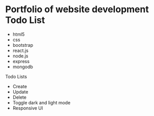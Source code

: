 # Portfolio of website development Todo List
- html5
- css
- bootstrap
- react.js
- node.js
- express
- mongodb

Todo Lists
- Create
- Update
- Delete
- Toggle dark and light mode
- Responsive UI

